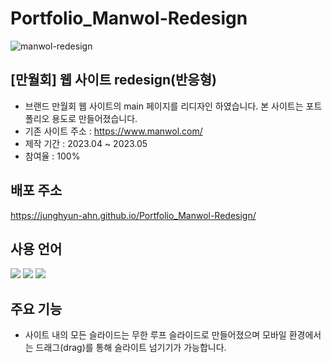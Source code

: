 # Portfolio_Manwol-Redesign
![manwol-redesign](https://github.com/JungHyun-Ahn/Portfolio_Manwol-Redesign/assets/84699689/534e7018-ea19-4775-b578-e698e074c26c)

## [만월회] 웹 사이트 redesign(반응형)
* 브랜드 만월회 웹 사이트의 main 페이지를 리디자인 하였습니다. 본 사이트는 포트폴리오 용도로 만들어졌습니다.<br/>
* 기존 사이트 주소 : https://www.manwol.com/<br/>
* 제작 기간 : 2023.04 ~ 2023.05<br/>
* 참여율 : 100%

## 배포 주소
https://junghyun-ahn.github.io/Portfolio_Manwol-Redesign/

## 사용 언어
<img src="https://img.shields.io/badge/html5-E34F26?style=for-the-badge&logo=html5&logoColor=white"> <img src="https://img.shields.io/badge/css-1572B6?style=for-the-badge&logo=css3&logoColor=white"> <img src="https://img.shields.io/badge/javascript-F7DF1E?style=for-the-badge&logo=javascript&logoColor=black">

## 주요 기능
* 사이트 내의 모든 슬라이드는 무한 루프 슬라이드로 만들어졌으며 모바일 환경에서는 드래그(drag)를 통해 슬라이트 넘기기가 가능합니다.
